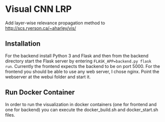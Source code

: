 # Visual CNN LRP
Add layer-wise relevance propagation method to http://scs.ryerson.ca/~aharley/vis/

## Installation
For the backend install Python 3 and Flask and then from the backend directory start the Flask server by entering `FLASK_APP=backend.py flask run`. Currently the frontend expects the backend to be on port 5000.
For the frontend you should be able to use any web server, I chose nginx. Point the webserver at the webui folder and start it. 

## Run Docker Container
In order to run the visualization in docker containers (one for frontend and one for backend) you can execute the docker_build.sh and docker_start.sh files. 